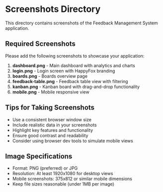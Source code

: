 # Screenshots Directory

This directory contains screenshots of the Feedback Management System application.

## Required Screenshots

Please add the following screenshots to showcase your application:

1. **dashboard.png** - Main dashboard with analytics and charts
2. **login.png** - Login screen with HappyFox branding
3. **boards.png** - Boards overview page
4. **feedback-table.png** - Feedback table view with filtering
5. **kanban.png** - Kanban board with drag-and-drop functionality
6. **mobile.png** - Mobile responsive view

## Tips for Taking Screenshots

- Use a consistent browser window size
- Include realistic data in your screenshots
- Highlight key features and functionality
- Ensure good contrast and readability
- Consider using browser dev tools to simulate mobile views

## Image Specifications

- Format: PNG (preferred) or JPG
- Resolution: At least 1920x1080 for desktop views
- Mobile screenshots: 375x812 or similar mobile dimensions
- Keep file sizes reasonable (under 1MB per image)
